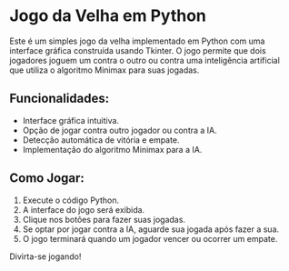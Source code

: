 # Jogo da Velha em Python

Este é um simples jogo da velha implementado em Python com uma interface gráfica construída usando Tkinter. O jogo permite que dois jogadores joguem um contra o outro ou contra uma inteligência artificial que utiliza o algoritmo Minimax para suas jogadas.

## Funcionalidades:

- Interface gráfica intuitiva.
- Opção de jogar contra outro jogador ou contra a IA.
- Detecção automática de vitória e empate.
- Implementação do algoritmo Minimax para a IA.

## Como Jogar:

1. Execute o código Python.
2. A interface do jogo será exibida.
3. Clique nos botões para fazer suas jogadas.
4. Se optar por jogar contra a IA, aguarde sua jogada após fazer a sua.
5. O jogo terminará quando um jogador vencer ou ocorrer um empate.

Divirta-se jogando!


